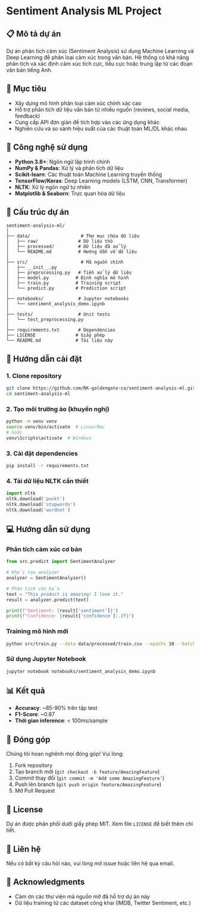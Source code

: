 # Sentiment Analysis ML Project

## 📋 Mô tả dự án

Dự án phân tích cảm xúc (Sentiment Analysis) sử dụng Machine Learning và Deep Learning để phân loại cảm xúc trong văn bản. Hệ thống có khả năng phân tích và xác định cảm xúc tích cực, tiêu cực hoặc trung lập từ các đoạn văn bản tiếng Anh.

## 🎯 Mục tiêu

- Xây dựng mô hình phân loại cảm xúc chính xác cao
- Hỗ trợ phân tích dữ liệu văn bản từ nhiều nguồn (reviews, social media, feedback)
- Cung cấp API đơn giản để tích hợp vào các ứng dụng khác
- Nghiên cứu và so sánh hiệu suất của các thuật toán ML/DL khác nhau

## 🔧 Công nghệ sử dụng

- **Python 3.8+**: Ngôn ngữ lập trình chính
- **NumPy & Pandas**: Xử lý và phân tích dữ liệu
- **Scikit-learn**: Các thuật toán Machine Learning truyền thống
- **TensorFlow/Keras**: Deep Learning models (LSTM, CNN, Transformer)
- **NLTK**: Xử lý ngôn ngữ tự nhiên
- **Matplotlib & Seaborn**: Trực quan hóa dữ liệu

## 📁 Cấu trúc dự án

```
sentiment-analysis-ml/
│
├── data/                   # Thư mục chứa dữ liệu
│   ├── raw/               # Dữ liệu thô
│   ├── processed/         # Dữ liệu đã xử lý
│   └── README.md          # Hướng dẫn về dữ liệu
│
├── src/                    # Mã nguồn chính
│   ├── __init__.py
│   ├── preprocessing.py   # Tiền xử lý dữ liệu
│   ├── model.py          # Định nghĩa mô hình
│   ├── train.py          # Training script
│   └── predict.py        # Prediction script
│
├── notebooks/             # Jupyter notebooks
│   └── sentiment_analysis_demo.ipynb
│
├── tests/                 # Unit tests
│   └── test_preprocessing.py
│
├── requirements.txt       # Dependencies
├── LICENSE               # Giấy phép
└── README.md             # Tài liệu này
```

## 🚀 Hướng dẫn cài đặt

### 1. Clone repository

```bash
git clone https://github.com/RK-goldengate-co/sentiment-analysis-ml.git
cd sentiment-analysis-ml
```

### 2. Tạo môi trường ảo (khuyến nghị)

```bash
python -m venv venv
source venv/bin/activate  # Linux/Mac
# hoặc
venv\Scripts\activate  # Windows
```

### 3. Cài đặt dependencies

```bash
pip install -r requirements.txt
```

### 4. Tải dữ liệu NLTK cần thiết

```python
import nltk
nltk.download('punkt')
nltk.download('stopwords')
nltk.download('wordnet')
```

## 💻 Hướng dẫn sử dụng

### Phân tích cảm xúc cơ bản

```python
from src.predict import SentimentAnalyzer

# Khởi tạo analyzer
analyzer = SentimentAnalyzer()

# Phân tích văn bản
text = "This product is amazing! I love it."
result = analyzer.predict(text)

print(f"Sentiment: {result['sentiment']}")
print(f"Confidence: {result['confidence']:.2f}")
```

### Training mô hình mới

```bash
python src/train.py --data data/processed/train.csv --epochs 10 --batch-size 32
```

### Sử dụng Jupyter Notebook

```bash
jupyter notebook notebooks/sentiment_analysis_demo.ipynb
```

## 📊 Kết quả

- **Accuracy**: ~85-90% trên tập test
- **F1-Score**: ~0.87
- **Thời gian inference**: < 100ms/sample

## 🤝 Đóng góp

Chúng tôi hoan nghênh mọi đóng góp! Vui lòng:

1. Fork repository
2. Tạo branch mới (`git checkout -b feature/AmazingFeature`)
3. Commit thay đổi (`git commit -m 'Add some AmazingFeature'`)
4. Push lên branch (`git push origin feature/AmazingFeature`)
5. Mở Pull Request

## 📝 License

Dự án được phân phối dưới giấy phép MIT. Xem file `LICENSE` để biết thêm chi tiết.

## 📧 Liên hệ

Nếu có bất kỳ câu hỏi nào, vui lòng mở issue hoặc liên hệ qua email.

## 🙏 Acknowledgments

- Cảm ơn các thư viện mã nguồn mở đã hỗ trợ dự án này
- Dữ liệu training từ các dataset công khai (IMDB, Twitter Sentiment, etc.)

